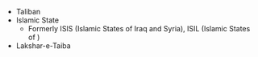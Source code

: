 - Taliban
- Islamic State
	- Formerly ISIS (Islamic States of Iraq and Syria), ISIL (Islamic States of )
- Lakshar-e-Taiba